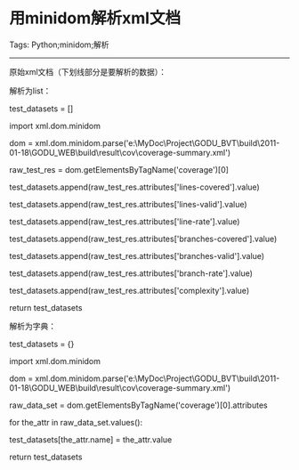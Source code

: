 # 用minidom解析xml文档
Tags: Python;minidom;解析

------

原始xml文档（下划线部分是要解析的数据）：

 <?xml version="1.0"?> 

 <!DOCTYPE coverage SYSTEM "http://cobertura.sourceforge.net/xml/coverage-04.dtd"> 

 <coverage  line-rate="0.0" branch-rate="0.0" lines-covered="0" lines-valid="4358" branches-covered="0" branches-valid="1280" complexity="1.538085255066387"  version="1.9.1" timestamp="1294906695765"> 
 
 <packages /> 
 
 </coverage> 

 

解析为list：

 test_datasets = [] 

 import xml.dom.minidom 

 dom = xml.dom.minidom.parse('e:\\MyDoc\\Project\\GODU_BVT\\build\\2011-01-18\\GODU_WEB\\build\\result\\cov\\coverage-summary.xml') 

 raw_test_res = dom.getElementsByTagName('coverage')[0] 

 test_datasets.append(raw_test_res.attributes['lines-covered'].value) 

 test_datasets.append(raw_test_res.attributes['lines-valid'].value) 

 test_datasets.append(raw_test_res.attributes['line-rate'].value) 

 test_datasets.append(raw_test_res.attributes['branches-covered'].value) 

 test_datasets.append(raw_test_res.attributes['branches-valid'].value) 

 test_datasets.append(raw_test_res.attributes['branch-rate'].value) 

 test_datasets.append(raw_test_res.attributes['complexity'].value) 

 return test_datasets 

 

解析为字典：

 test_datasets = {} 

 import xml.dom.minidom 

 dom = xml.dom.minidom.parse('e:\\MyDoc\\Project\\GODU_BVT\\build\\2011-01-18\\GODU_WEB\\build\\result\\cov\\coverage-summary.xml') 

 raw_data_set = dom.getElementsByTagName('coverage')[0].attributes 

 for the_attr in raw_data_set.values(): 

  test_datasets[the_attr.name] = the_attr.value 

 return test_datasets
